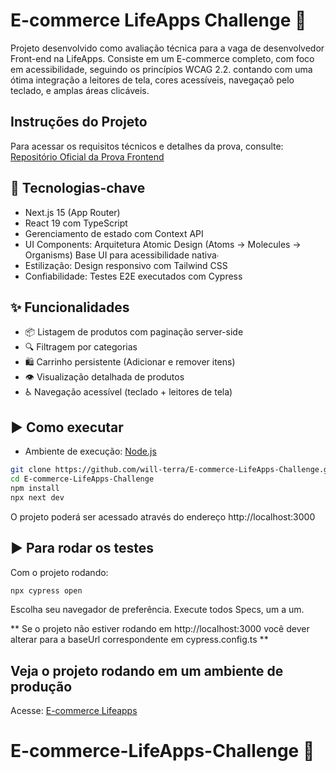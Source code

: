 # E-commerce LifeApps Challenge 🛒

Projeto desenvolvido como avaliação técnica para a vaga de desenvolvedor Front-end na LifeApps. Consiste em um E-commerce completo, com foco em acessibilidade, seguindo os princípios WCAG 2.2. contando com uma ótima integração a leitores de tela, cores acessíveis, navegaçaõ pelo teclado, e amplas áreas clicáveis.

## Instruções do Projeto

Para acessar os requisitos técnicos e detalhes da prova, consulte:  
[Repositório Oficial da Prova Frontend](https://github.com/devlifeapps/Prova-Frontend-Lifeapps)

## 🚀 Tecnologias-chave

- Next.js 15 (App Router)
- React 19 com TypeScript
- Gerenciamento de estado com Context API
- UI Components:
  Arquitetura Atomic Design (Atoms → Molecules → Organisms)
  Base UI para acessibilidade nativa∙
- Estilização: Design responsivo com Tailwind CSS
- Confiabilidade: Testes E2E executados com Cypress

## ✨ Funcionalidades

- 📦 Listagem de produtos com paginação server-side
- 🔍 Filtragem por categorias
- 🛍️ Carrinho persistente (Adicionar e remover itens)
- 👁️ Visualização detalhada de produtos
- ♿ Navegação acessível (teclado + leitores de tela)

## ▶️ Como executar

- Ambiente de execução: [Node.js](https://nodejs.org/ "Site oficial do Node.js")

```bash
git clone https://github.com/will-terra/E-commerce-LifeApps-Challenge.git
cd E-commerce-LifeApps-Challenge
npm install
npx next dev
```

O projeto poderá ser acessado através do endereço http://localhost:3000

## ▶️ Para rodar os testes

Com o projeto rodando:

```bash
npx cypress open
```

Escolha seu navegador de preferência.
Execute todos Specs, um a um.

** Se o projeto não estiver rodando em http://localhost:3000 você dever alterar para a baseUrl correspondente em cypress.config.ts **

## Veja o projeto rodando em um ambiente de produção

Acesse: [E-commerce Lifeapps](https://e-commerce-life-apps-challenge.vercel.app/)

# E-commerce-LifeApps-Challenge 🛒
